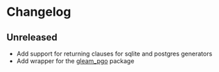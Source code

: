 # Changelog

## Unreleased
- Add support for returning clauses for sqlite and postgres generators
- Add wrapper for the [gleam_pgo](https://github.com/lpil/pgo) package
